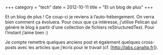 +++
category = "tech"
date = 2012-10-11
title = "Et un blog de plus"
+++

Et un blog de plus ! Ce coup-ci je reviens à l’auto-hébergement. On
verra bien comment ça évoluera. Pour ceux que ça intéresse, j’utilise
Pelican qui génère le blog à partir d\'une collection de fichiers
reStructuredText. Pour l’instant j’aime bien :)

Je compte remettre quelques anciens post et également quelques
cross-posts avec les articles que j’écris pour le travail (cf.
[http://labs.canaltp.fr]).
